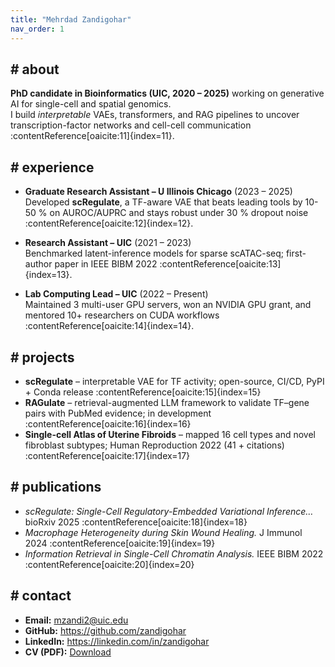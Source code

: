 ```yaml
---
title: "Mehrdad Zandigohar"
nav_order: 1
---
```


<section id="about">
<h2 class="code"># about</h2>

**PhD candidate in Bioinformatics (UIC, 2020 – 2025)** working on generative AI for single-cell and spatial genomics.  
I build *interpretable* VAEs, transformers, and RAG pipelines to uncover transcription-factor networks and cell-cell communication :contentReference[oaicite:11]{index=11}.

</section>

<section id="experience">
<h2 class="code"># experience</h2>

* **Graduate Research Assistant – U Illinois Chicago** (2023 – 2025)  
  Developed **scRegulate**, a TF-aware VAE that beats leading tools by 10-50 % on AUROC/AUPRC and stays robust under 30 % dropout noise :contentReference[oaicite:12]{index=12}.  

* **Research Assistant – UIC** (2021 – 2023)  
  Benchmarked latent-inference models for sparse scATAC-seq; first-author paper in IEEE BIBM 2022 :contentReference[oaicite:13]{index=13}.  

* **Lab Computing Lead – UIC** (2022 – Present)  
  Maintained 3 multi-user GPU servers, won an NVIDIA GPU grant, and mentored 10+ researchers on CUDA workflows :contentReference[oaicite:14]{index=14}.

</section>

<section id="projects">
<h2 class="code"># projects</h2>

* **scRegulate** – interpretable VAE for TF activity; open-source, CI/CD, PyPI + Conda release :contentReference[oaicite:15]{index=15}  
* **RAGulate** – retrieval-augmented LLM framework to validate TF–gene pairs with PubMed evidence; in development :contentReference[oaicite:16]{index=16}  
* **Single-cell Atlas of Uterine Fibroids** – mapped 16 cell types and novel fibroblast subtypes; Human Reproduction 2022 (41 + citations) :contentReference[oaicite:17]{index=17}

</section>

<section id="publications">
<h2 class="code"># publications</h2>

* *scRegulate: Single-Cell Regulatory-Embedded Variational Inference…* bioRxiv 2025 :contentReference[oaicite:18]{index=18}  
* *Macrophage Heterogeneity during Skin Wound Healing.* J Immunol 2024 :contentReference[oaicite:19]{index=19}  
* *Information Retrieval in Single-Cell Chromatin Analysis.* IEEE BIBM 2022 :contentReference[oaicite:20]{index=20}  

</section>

<section id="contact">
<h2 class="code"># contact</h2>

* **Email:** mzandi2@uic.edu  
* **GitHub:** <https://github.com/zandigohar>  
* **LinkedIn:** <https://linkedin.com/in/zandigohar>  
* **CV (PDF):** [Download](/assets/CV_mehrdad_v10.pdf)

</section>
